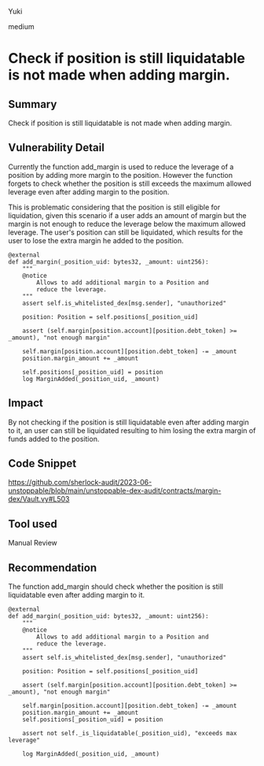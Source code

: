 Yuki

medium

# Check if position is still liquidatable is not made when adding margin.

## Summary
Check if position is still liquidatable is not made when adding margin.

## Vulnerability Detail
Currently the function add_margin is used to reduce the leverage of a position by adding more margin to the position.
However the function forgets to check whether the position is still exceeds the maximum allowed leverage even after adding margin to the position.

This is problematic considering that the position is still eligible for liquidation, given this scenario if a user adds an amount of margin but the margin is not enough to reduce the leverage below the maximum allowed leverage. The user's position can still be liquidated, which results for the user to lose the extra margin he added to the position.

```vy
@external
def add_margin(_position_uid: bytes32, _amount: uint256):
    """
    @notice
        Allows to add additional margin to a Position and 
        reduce the leverage.
    """
    assert self.is_whitelisted_dex[msg.sender], "unauthorized"

    position: Position = self.positions[_position_uid]

    assert (self.margin[position.account][position.debt_token] >= _amount), "not enough margin"

    self.margin[position.account][position.debt_token] -= _amount
    position.margin_amount += _amount

    self.positions[_position_uid] = position
    log MarginAdded(_position_uid, _amount)
```

## Impact
By not checking if the position is still liquidatable even after adding margin to it, an user can still be liquidated resulting to him losing the extra margin of funds added to the position.

## Code Snippet

https://github.com/sherlock-audit/2023-06-unstoppable/blob/main/unstoppable-dex-audit/contracts/margin-dex/Vault.vy#L503

## Tool used

Manual Review

## Recommendation
The function add_margin should check whether the position is still liquidatable even after adding margin to it.

```vy
@external
def add_margin(_position_uid: bytes32, _amount: uint256):
    """
    @notice
        Allows to add additional margin to a Position and 
        reduce the leverage.
    """
    assert self.is_whitelisted_dex[msg.sender], "unauthorized"

    position: Position = self.positions[_position_uid]

    assert (self.margin[position.account][position.debt_token] >= _amount), "not enough margin"

    self.margin[position.account][position.debt_token] -= _amount
    position.margin_amount += _amount
    self.positions[_position_uid] = position

    assert not self._is_liquidatable(_position_uid), "exceeds max leverage"

    log MarginAdded(_position_uid, _amount)
```